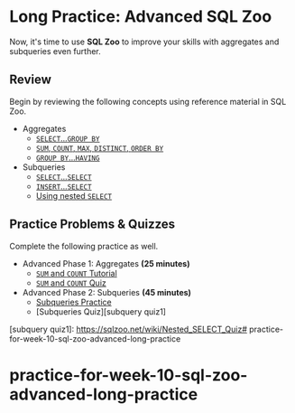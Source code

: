 # Long Practice: Advanced SQL Zoo

Now, it's time to use **SQL Zoo** to improve your skills with aggregates and
subqueries even further.

## Review

Begin by reviewing the following concepts using reference material in SQL Zoo.

* Aggregates
  * [`SELECT`...`GROUP BY`][aggregates reference1]
  * [`SUM`, `COUNT`, `MAX`, `DISTINCT`, `ORDER BY`][aggregates reference2]
  * [`GROUP BY`...`HAVING`][aggregates reference3]
* Subqueries
  * [`SELECT`...`SELECT`][subquery reference1]
  * [`INSERT`...`SELECT`][subquery reference2]
  * [Using nested `SELECT`][subquery reference3]

## Practice Problems & Quizzes

Complete the following practice as well.

* Advanced Phase 1: Aggregates __(25 minutes)__
  * [`SUM` and `COUNT` Tutorial][aggregates tutorial1]
  * [`SUM` and `COUNT` Quiz][aggregates quiz1]
* Advanced Phase 2: Subqueries __(45 minutes)__
  * [Subqueries Practice][subquery tutorial1]
  * [Subqueries Quiz][subquery quiz1]

[aggregates reference1]: https://sqlzoo.net/wiki/SELECT_.._GROUP_BY
[aggregates reference2]: https://sqlzoo.net/wiki/Using_SUM,_Count,_MAX,_DISTINCT_and_ORDER_BY
[aggregates reference3]: https://sqlzoo.net/wiki/Using_GROUP_BY_and_HAVING.

[aggregates tutorial1]: https://sqlzoo.net/wiki/SUM_and_COUNT
[aggregates quiz1]: https://sqlzoo.net/wiki/SUM_and_COUNT_Quiz

[subquery reference1]: https://sqlzoo.net/wiki/SELECT_.._SELECT
[subquery reference2]: https://sqlzoo.net/wiki/INSERT_.._SELECT
[subquery reference3]: https://sqlzoo.net/wiki/Using_nested_SELECT

[subquery tutorial1]: https://sqlzoo.net/wiki/SELECT_within_SELECT_Tutorial
[subquery quiz1]: https://sqlzoo.net/wiki/Nested_SELECT_Quiz# practice-for-week-10-sql-zoo-advanced-long-practice
# practice-for-week-10-sql-zoo-advanced-long-practice
